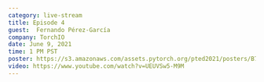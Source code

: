 ```yaml
---
category: live-stream
title: Episode 4
guest:  Fernando Pérez-García
company: TorchIO
date: June 9, 2021
time: 1 PM PST
poster: https://s3.amazonaws.com/assets.pytorch.org/pted2021/posters/B7.png
video: https://www.youtube.com/watch?v=UEUVSw5-M9M
---
```

